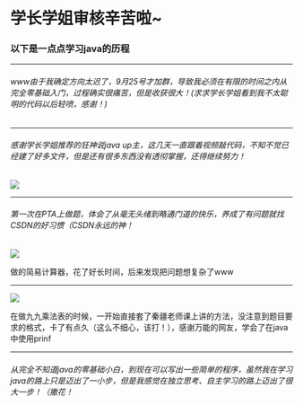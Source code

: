 # 学长学姐审核辛苦啦~

### 以下是一点点学习java的历程

---

###### www由于我确定方向太迟了，9月25号才加群，导致我必须在有限的时间之内从完全零基础入门，过程确实很痛苦，但是收获很大！(求求学长学姐看到我不太聪明的代码以后轻喷，感谢！)

---

###### 感谢学长学姐推荐的狂神说java up主，这几天一直跟着视频敲代码，不知不觉已经建了好多文件，但是还有很多东西没有透彻掌握，还得继续努力！

![](file:///C:/Users/jyy/Desktop/QQ%E5%9B%BE%E7%89%8720231004143056.png)

---

###### 第一次在PTA上做题，体会了从毫无头绪到略通门道的快乐，养成了有问题就找CSDN的好习惯（CSDN永远的神！

![](file:///C:/Users/jyy/Desktop/QQ%E5%9B%BE%E7%89%8720231004143408.png)

做的简易计算器，花了好长时间，后来发现把问题想复杂了www

---

![](file:///C:/Users/jyy/Desktop/QQ%E5%9B%BE%E7%89%8720231004143806.png)

在做九九乘法表的时候，一开始直接套了秦疆老师课上讲的方法，没注意到题目要求的格式，卡了有点久（这么不细心，该打！），感谢万能的网友，学会了在java中使用prinf

---

###### 从完全不知道java的零基础小白，到现在可以写出一些简单的程序，虽然我在学习java的路上只是迈出了一小步，但是我感觉在独立思考、自主学习的路上迈出了很大一步！（撒花！


